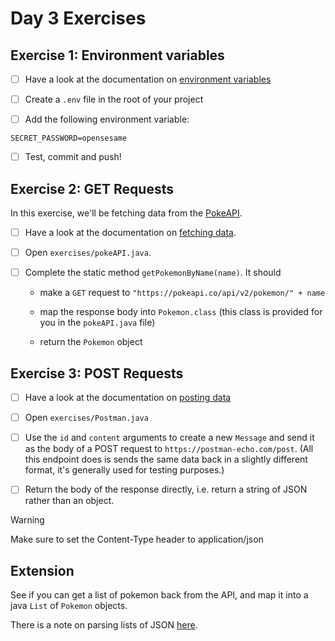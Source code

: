 # Day 3 Exercises

## Exercise 1: Environment variables

- [ ] Have a look at the documentation on
      [environment variables](https://tech-docs.corndel.com/java/environment-variables.html)

- [ ] Create a `.env` file in the root of your project

- [ ] Add the following environment variable:

```
SECRET_PASSWORD=opensesame
```

- [ ] Test, commit and push!

## Exercise 2: GET Requests

In this exercise, we'll be fetching data from the
[PokeAPI](https://pokeapi.co/docs/v2).

- [ ] Have a look at the documentation on
      [fetching data](https://tech-docs.corndel.com/java/http-get.html).

- [ ] Open `exercises/pokeAPI.java`.

- [ ] Complete the static method `getPokemonByName(name)`. It should

  - make a `GET` request to `"https://pokeapi.co/api/v2/pokemon/" + name`

  - map the response body into `Pokemon.class` (this class is provided for you
    in the `pokeAPI.java` file)

  - return the `Pokemon` object

## Exercise 3: POST Requests

- [ ] Have a look at the documentation on
      [posting data](https://tech-docs.corndel.com/java/http-post.html)

- [ ] Open `exercises/Postman.java`

- [ ] Use the `id` and `content` arguments to create a new `Message` and send it
      as the body of a POST request to `https://postman-echo.com/post`. (All
      this endpoint does is sends the same data back in a slightly different
      format, it's generally used for testing purposes.)

- [ ] Return the body of the response directly, i.e. return a string of JSON
      rather than an object.

> [!WARNING]
>
> Make sure to set the Content-Type header to application/json

## Extension

See if you can get a list of pokemon back from the API, and map it into a java
`List` of `Pokemon` objects.

There is a note on parsing lists of JSON
[here](https://tech-docs.corndel.com/java/working-with-json.html#json-lists).
